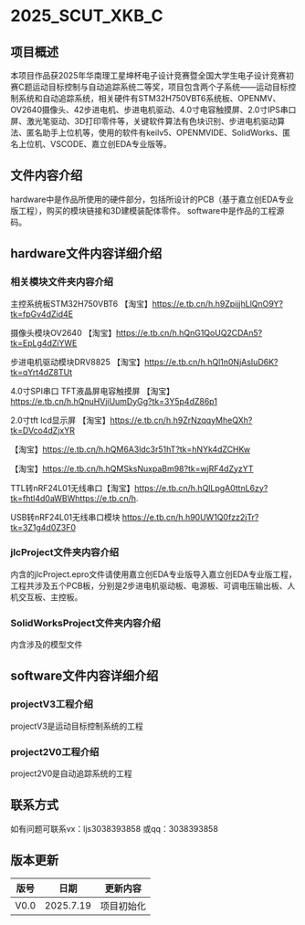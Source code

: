 # 2025_SCUT_XKB_C

## 项目概述

本项目作品获2025年华南理工星坤杯电子设计竞赛暨全国大学生电子设计竞赛初赛C题运动目标控制与自动追踪系统二等奖，项目包含两个子系统——运动目标控制系统和自动追踪系统，相关硬件有STM32H750VBT6系统板、OPENMV、OV2640摄像头、42步进电机、步进电机驱动、4.0寸电容触摸屏、2.0寸IPS串口屏、激光笔驱动、3D打印零件等，关键软件算法有色块识别、步进电机驱动算法、匿名助手上位机等，使用的软件有keilv5、OPENMVIDE、SolidWorks、匿名上位机、VSCODE、嘉立创EDA专业版等。

## 文件内容介绍

hardware中是作品所使用的硬件部分，包括所设计的PCB（基于嘉立创EDA专业版工程），购买的模块链接和3D建模装配体零件。
software中是作品的工程源码。

## hardware文件内容详细介绍

### 相关模块文件夹内容介绍

主控系统板STM32H750VBT6 【淘宝】<https://e.tb.cn/h.h9ZpijjhLlQnO9Y?tk=fpGv4dZid4E>

摄像头模块OV2640 【淘宝】<https://e.tb.cn/h.hQnG1QoUQ2CDAn5?tk=EpLg4dZiYWE>

步进电机驱动模块DRV8825 【淘宝】<https://e.tb.cn/h.hQl1n0NjAsIuD6K?tk=qYrt4dZ8TUt>

4.0寸SPI串口 TFT液晶屏电容触摸屏 【淘宝】<https://e.tb.cn/h.hQnuHVjiUumDyGg?tk=3Y5p4dZ86p1>

2.0寸tft lcd显示屏 【淘宝】<https://e.tb.cn/h.h9ZrNzqqyMheQXh?tk=DVco4dZjxYR>

【淘宝】<https://e.tb.cn/h.hQM6A3ldc3r51hT?tk=hNYk4dZCHKw>

【淘宝】<https://e.tb.cn/h.hQMSksNuxpaBm98?tk=wjRF4dZyzYT>

TTL转nRF24L01无线串口【淘宝】<https://e.tb.cn/h.hQlLpgA0ttnL6zy?tk=fhtl4d0aWBWhttps://e.tb.cn/h>.

USB转nRF24L01无线串口模块 <https://e.tb.cn/h.h90UW1Q0fzz2jTr?tk=3Z1g4d0Z3F0>

### jlcProject文件夹内容介绍

内含的jlcProject.epro文件请使用嘉立创EDA专业版导入嘉立创EDA专业版工程，工程共涉及五个PCB板，分别是2步进电机驱动板、电源板、可调电压输出板、人机交互板、主控板。

### SolidWorksProject文件夹内容介绍

内含涉及的模型文件

## software文件内容详细介绍

### projectV3工程介绍

projectV3是运动目标控制系统的工程

### project2V0工程介绍

project2V0是自动追踪系统的工程

## 联系方式

如有问题可联系vx：ljs3038393858
或qq：3038393858

## 版本更新

| 版号 | 日期      | 更新内容   |
| ---- | --------- | ---------- |
| V0.0 | 2025.7.19 | 项目初始化 |
